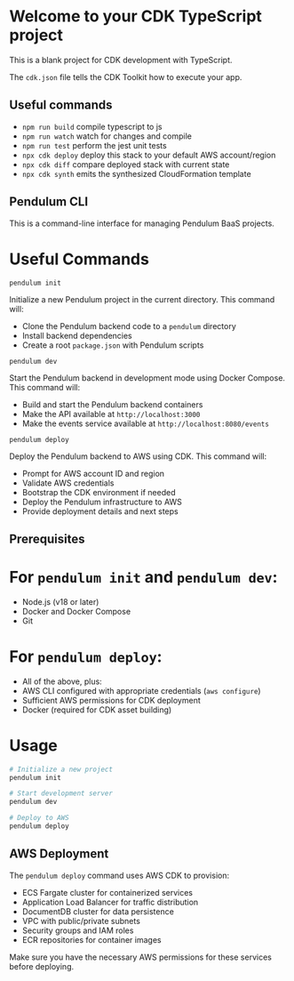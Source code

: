 # Welcome to your CDK TypeScript project

This is a blank project for CDK development with TypeScript.

The `cdk.json` file tells the CDK Toolkit how to execute your app.

## Useful commands

* `npm run build`   compile typescript to js
* `npm run watch`   watch for changes and compile
* `npm run test`    perform the jest unit tests
* `npx cdk deploy`  deploy this stack to your default AWS account/region
* `npx cdk diff`    compare deployed stack with current state
* `npx cdk synth`   emits the synthesized CloudFormation template

## Pendulum CLI

This is a command-line interface for managing Pendulum BaaS projects.

# Useful Commands

`pendulum init`

Initialize a new Pendulum project in the current directory.
This command will:

- Clone the Pendulum backend code to a `pendulum` directory
- Install backend dependencies
- Create a root `package.json` with Pendulum scripts

`pendulum dev`

Start the Pendulum backend in development mode using Docker Compose.
This command will:

- Build and start the Pendulum backend containers
- Make the API available at `http://localhost:3000`
- Make the events service available at `http://localhost:8080/events`

`pendulum deploy`

Deploy the Pendulum backend to AWS using CDK.
This command will:

- Prompt for AWS account ID and region
- Validate AWS credentials
- Bootstrap the CDK environment if needed
- Deploy the Pendulum infrastructure to AWS
- Provide deployment details and next steps

## Prerequisites

# For `pendulum init` and `pendulum dev`:

- Node.js (v18 or later)
- Docker and Docker Compose
- Git

# For `pendulum deploy`:

- All of the above, plus:
- AWS CLI configured with appropriate credentials (`aws configure`)
- Sufficient AWS permissions for CDK deployment
- Docker (required for CDK asset building)

# Usage

```bash
# Initialize a new project
pendulum init

# Start development server
pendulum dev

# Deploy to AWS
pendulum deploy
```

## AWS Deployment
The `pendulum deploy` command uses AWS CDK to provision:

- ECS Fargate cluster for containerized services
- Application Load Balancer for traffic distribution
- DocumentDB cluster for data persistence
- VPC with public/private subnets
- Security groups and IAM roles
- ECR repositories for container images

Make sure you have the necessary AWS permissions for these services before deploying.
